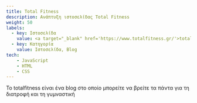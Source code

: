 ```yaml
---
title: Total Fitness
description: Ανάπτυξη ιστοσελίδας Total Fitness
weight: 50
labels:
  - key: Ιστοσελίδα
    value: <a target="_blank" href='https://www.totalfitness.gr/'>totalfitness.gr</a>
  - key: Κατηγορία
    value: Ιστοσελίδα, Blog
tech:
    - JavaScript
    - HTML
    - CSS    
---
```


Το totalfitness είναι ένα blog στο οποίο μπορείτε να βρείτε τα πάντα για τη διατροφή και τη γυμναστική